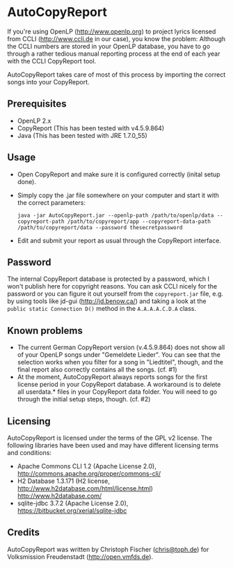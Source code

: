 AutoCopyReport
==============

If you're using OpenLP (http://www.openlp.org) to project lyrics licensed from CCLI (http://www.ccli.de in our case), you know the problem: 
Although the CCLI numbers are stored in your OpenLP database, you have to go through a rather tedious manual reporting process at 
the end of each year with the CCLI CopyReport tool.

AutoCopyReport takes care of most of this process by importing the correct songs into your CopyReport.

Prerequisites
-------------
* OpenLP 2.x
* CopyReport (This has been tested with v4.5.9.864)
* Java (This has been tested with JRE 1.7.0_55)

Usage
-----
* Open CopyReport and make sure it is configured correctly (inital setup done).
* Simply copy the .jar file somewhere on your computer and start it with the correct parameters:

    ```
    java -jar AutoCopyReport.jar --openlp-path /path/to/openlp/data --copyreport-path /path/to/copyreport/app --copyreport-data-path /path/to/copyreport/data --password thesecretpassword
    ```

* Edit and submit your report as usual through the CopyReport interface.

Password
--------

The internal CopyReport database is protected by a password, which I won't publish here for copyright reasons. 
You can ask CCLI nicely for the password or you can figure it out yourself from the ```copyreport.jar``` file,
e.g. by using tools like jd-gui (http://jd.benow.ca/) and taking a look at the ```public static Connection D()``` method in the 
```A.A.A.A.C.D.A``` class.

Known problems
--------------

* The current German CopyReport version (v.4.5.9.864) does not show all of your OpenLP songs under "Gemeldete Lieder". 
  You can see that the selection works when you filter for a song in "Liedtitel", though, and the final report also
  correctly contains all the songs. (cf. #1)
* At the moment, AutoCopyReport always reports songs for the first license period in your CopyReport database. A workaround is to delete
  all userdata.* files in your CopyReport data folder. You will need to go through the initial setup steps, though. (cf. #2)

Licensing
---------
AutoCopyReport is licensed under the terms of the GPL v2 license. The following libraries have been used and may have different licensing terms and conditions:
* Apache Commons CLI 1.2 (Apache License 2.0), http://commons.apache.org/proper/commons-cli/
* H2 Database 1.3.171 (H2 license, http://www.h2database.com/html/license.html) http://www.h2database.com/
* sqlite-jdbc 3.7.2 (Apache License 2.0), https://bitbucket.org/xerial/sqlite-jdbc

Credits
-------
AutoCopyReport was written by Christoph Fischer (chris@toph.de) for Volksmission Freudenstadt (http://open.vmfds.de).
